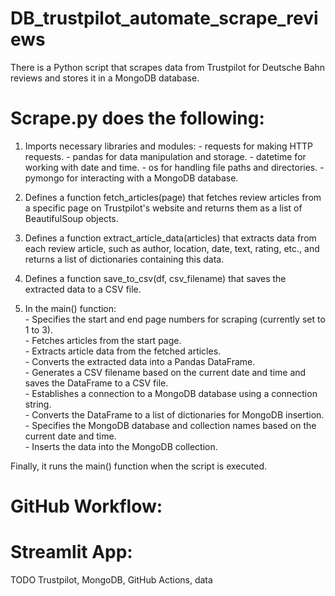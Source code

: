# DB_trustpilot_automate_scrape_reviews

There is a Python script that scrapes data from Trustpilot for Deutsche Bahn reviews and stores it in a MongoDB database. 

# <strong>Scrape.py</strong> does the following:

   1. Imports necessary libraries and modules:
    - requests for making HTTP requests.
    - pandas for data manipulation and storage.
    - datetime for working with date and time.
    - os for handling file paths and directories.
    - pymongo for interacting with a MongoDB database.
     
  2. Defines a function fetch_articles(page) that fetches review articles from a specific page on Trustpilot's website and returns them as a list of BeautifulSoup objects.

  3. Defines a function extract_article_data(articles) that extracts data from each review article, such as author, location, date, text, rating, etc., and returns a list of dictionaries containing this data.

  4. Defines a function save_to_csv(df, csv_filename) that saves the extracted data to a CSV file.

  5. In the main() function:<br>
    - Specifies the start and end page numbers for scraping (currently set to 1 to 3).<br>
    - Fetches articles from the start page.<br>
    - Extracts article data from the fetched articles.<br>
    - Converts the extracted data into a Pandas DataFrame.<br>
    - Generates a CSV filename based on the current date and time and saves the DataFrame to a CSV file.<br>
    - Establishes a connection to a MongoDB database using a connection string.<br>
    - Converts the DataFrame to a list of dictionaries for MongoDB insertion.<br>
    - Specifies the MongoDB database and collection names based on the current date and time.<br>
    - Inserts the data into the MongoDB collection.<br>

Finally, it runs the main() function when the script is executed.<br>

# <strong>GitHub Workflow</strong>: 

# <strong>Streamlit App</strong>:

TODO Trustpilot, MongoDB, GitHub Actions, data 
